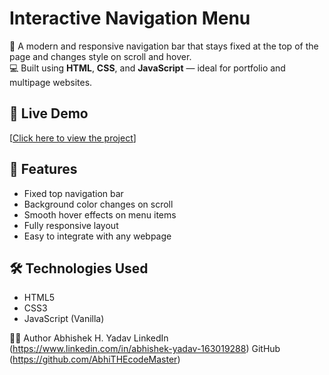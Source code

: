 # Interactive Navigation Menu

🎯 A modern and responsive navigation bar that stays fixed at the top of the page and changes style on scroll and hover.  
💻 Built using **HTML**, **CSS**, and **JavaScript** — ideal for portfolio and multipage websites.

## 🔗 Live Demo
[[Click here to view the project](https://github.com/AbhiTHEcodeMaster/PRODIGY_WD_01)]

## 🚀 Features
- Fixed top navigation bar
- Background color changes on scroll
- Smooth hover effects on menu items
- Fully responsive layout
- Easy to integrate with any webpage

## 🛠 Technologies Used
- HTML5
- CSS3
- JavaScript (Vanilla)

👨‍💻 Author
Abhishek H. Yadav
LinkedIn (https://www.linkedin.com/in/abhishek-yadav-163019288)
GitHub (https://github.com/AbhiTHEcodeMaster)
